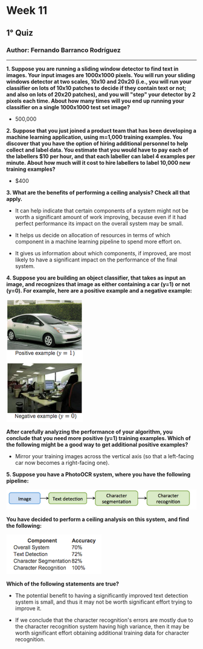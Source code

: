 ﻿# Week 11

## 1° Quiz

### Author: Fernando Barranco Rodríguez

---

**1. Suppose you are running a sliding window detector to find text in images. Your input images are 1000x1000 pixels. You will run your sliding windows detector at two scales, 10x10 and 20x20 (i.e., you will run your classifier on lots of 10x10 patches to decide if they contain text or not; and also on lots of 20x20 patches), and you will "step" your detector by 2 pixels each time. About how many times will you end up running your classifier on a single 1000x1000 test set image?**

* 500,000

**2. Suppose that you just joined a product team that has been developing a machine learning application, using m=1,000 training examples. You discover that you have the option of hiring additional personnel to help collect and label data. You estimate that you would have to pay each of the labellers $10 per hour, and that each labeller can label 4 examples per minute. About how much will it cost to hire labellers to label 10,000 new training examples?**

* $400

**3. What are the benefits of performing a ceiling analysis? Check all that apply.**

* It can help indicate that certain components of a system might not be worth a significant amount of work improving, because even if it had perfect performance its impact on the overall system may be small.

* It helps us decide on allocation of resources in terms of which component in a machine learning pipeline to spend more effort on.

* It gives us information about which components, if improved, are most likely to have a significant impact on the performance of the final system.

**4. Suppose you are building an object classifier, that takes as input an image, and recognizes that image as either containing a car (y=1) or not (y=0). For example, here are a positive example and a negative example:**

![plot of plot1](figures/plot1.png)

**After carefully analyzing the performance of your algorithm, you conclude that you need more positive (y=1) training examples. Which of the following might be a good way to get additional positive examples?**

* Mirror your training images across the vertical axis (so that a left-facing car now becomes a right-facing one).

**5. Suppose you have a PhotoOCR system, where you have the following pipeline:**

![plot of plot2](figures/plot2.png)

**You have decided to perform a ceiling analysis on this system, and find the following:**

![plot of plot3](figures/plot3.png)

**Which of the following statements are true?**

* The potential benefit to having a significantly improved text detection system is small, and thus it may not be worth significant effort trying to improve it.

* If we conclude that the character recognition's errors are mostly due to the character recognition system having high variance, then it may be worth significant effort obtaining additional training data for character recognition.


